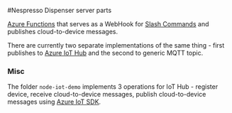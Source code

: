 #Nespresso Dispenser server parts

[Azure Functions](https://azure.microsoft.com/en-us/services/functions/) that serves as a WebHook for [Slash Commands](https://api.slack.com/slash-commands) and publishes 
cloud-to-device messages.

There are currently two separate implementations of the same thing - first publishes to [Azure IoT Hub](https://azure.microsoft.com/en-us/services/iot-hub/) and the second to generic MQTT topic.

### Misc

The folder `node-iot-demo` implements 3 operations for IoT Hub - register device,
receive cloud-to-device messages, publish cloud-to-device messages using [Azure IoT SDK](https://github.com/azure/azure-iot-sdk-node/).
